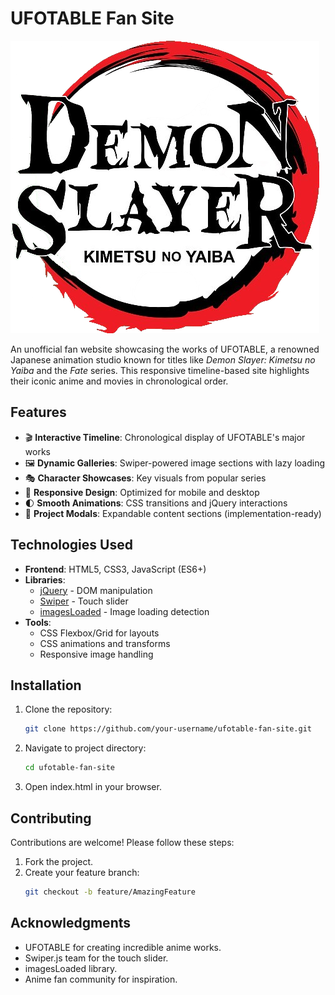 # UFOTABLE Fan Site

![UFOTABLE Fan Site Preview](./assets/images/timeline/demon_2.png)

An unofficial fan website showcasing the works of UFOTABLE, a renowned Japanese animation studio known for titles like *Demon Slayer: Kimetsu no Yaiba* and the *Fate* series. This responsive timeline-based site highlights their iconic anime and movies in chronological order.

## Features

- 🎬 **Interactive Timeline**: Chronological display of UFOTABLE's major works
- 🖼️ **Dynamic Galleries**: Swiper-powered image sections with lazy loading
- 🎭 **Character Showcases**: Key visuals from popular series
- 📱 **Responsive Design**: Optimized for mobile and desktop
- 🌓 **Smooth Animations**: CSS transitions and jQuery interactions
- 📅 **Project Modals**: Expandable content sections (implementation-ready)

## Technologies Used

- **Frontend**: HTML5, CSS3, JavaScript (ES6+)
- **Libraries**: 
  - [jQuery](https://jquery.com/) - DOM manipulation
  - [Swiper](https://swiperjs.com/) - Touch slider
  - [imagesLoaded](https://imagesloaded.desandro.com/) - Image loading detection
- **Tools**: 
  - CSS Flexbox/Grid for layouts
  - CSS animations and transforms
  - Responsive image handling

## Installation

1. Clone the repository:
   ```bash
   git clone https://github.com/your-username/ufotable-fan-site.git
2. Navigate to project directory:
   ```bash
   cd ufotable-fan-site
3. Open index.html in your browser.

## Contributing

Contributions are welcome! Please follow these steps:

1. Fork the project.
2. Create your feature branch:
   ```bash
   git checkout -b feature/AmazingFeature

## Acknowledgments

- UFOTABLE for creating incredible anime works.
- Swiper.js team for the touch slider.
- imagesLoaded library.
- Anime fan community for inspiration.
